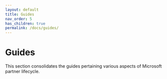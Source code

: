 ```yaml
---
layout: default
title: Guides
nav_order: 5
has_children: true
permalink: /docs/guides/
---
```


# Guides

This section consolidates the guides pertaining various aspects of Microsoft partner lifecycle.

